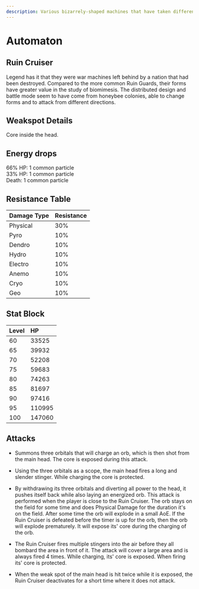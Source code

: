 ```yaml
---
description: Various bizarrely-shaped machines that have taken different forms and functions to adapt to different goals..
---
```


# Automaton

## Ruin Cruiser

Legend has it that they were war machines left behind by a nation that had been destroyed. Compared to the more common Ruin Guards, their forms have greater value in the study of biomimesis. The distributed design and battle mode seem to have come from honeybee colonies, able to change forms and to attack from different directions.

## Weakspot Details

Core inside the head.

## Energy drops

66% HP: 1 common particle  
33% HP: 1 common particle  
Death: 1 common particle  

## Resistance Table

| Damage Type | Resistance |
| :--- | :--- |
| Physical | 30% |
| Pyro | 10% |
| Dendro | 10% |
| Hydro | 10% |
| Electro | 10% |
| Anemo | 10% |
| Cryo | 10% |
| Geo | 10% |

## Stat Block

| Level | HP |
| :--- | :--- |
| 60 | 33525 |
| 65 | 39932 |
| 70 | 52208 |
| 75 | 59683 |
| 80 | 74263 |
| 85 | 81697 |
| 90 | 97416 |
| 95 | 110995 |
| 100 | 147060 |

## Attacks

* Summons three orbitals that will charge an orb, which is then shot from the main head. The core is exposed during this attack.

* Using the three orbitals as a scope, the main head fires a long and slender stinger. While charging the core is protected.

* By withdrawing its three orbitals and diverting all power to the head, it pushes itself back while also laying an energized orb. This attack is performed when the player is close to the Ruin Cruiser. The orb stays on the field for some time and does Physical Damage for the duration it's on the field. After some time the orb will explode in a small AoE. If the Ruin Cruiser is defeated before the timer is up for the orb, then the orb will explode prematurely. It will expose its' core during the charging of the orb.

* The Ruin Cruiser fires multiple stingers into the air before they all bombard the area in front of it. The attack will cover a large area and is always fired 4 times. While charging, its' core is exposed. When firing its' core is protected.

* When the weak spot of the main head is hit twice while it is exposed, the Ruin Cruiser deactivates for a short time where it does not attack.
